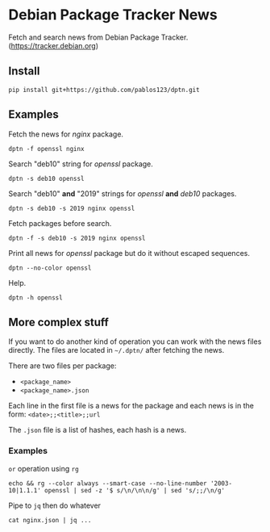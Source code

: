 # Debian Package Tracker News

Fetch and search news from Debian Package Tracker. (https://tracker.debian.org)

## Install

`pip install git+https://github.com/pablos123/dptn.git`

## Examples

Fetch the news for _nginx_ package.

```
dptn -f openssl nginx
```

Search "deb10" string for _openssl_ package.

```
dptn -s deb10 openssl
```

Search "deb10" **and** "2019" strings for _openssl_ **and** _deb10_ packages.

```
dptn -s deb10 -s 2019 nginx openssl
```

Fetch packages before search.

```
dptn -f -s deb10 -s 2019 nginx openssl
```

Print all news for _openssl_ package but do it without escaped sequences.

```
dptn --no-color openssl
```

Help.

```
dptn -h openssl
```

## More complex stuff

If you want to do another kind of operation you can work with the news files directly. The files are located in `~/.dptn/` after fetching the news.

There are two files per package:

- `<package_name>`
- `<package_name>.json`

Each line in the first file is a news for the package and each news is in the form:
`<date>;;<title>;;url`

The `.json` file is a list of hashes, each hash is a news.

### Examples

`or` operation using `rg`

```
echo && rg --color always --smart-case --no-line-number '2003-10|1.1.1' openssl | sed -z '$ s/\n/\n\n/g' | sed 's/;;/\n/g'
```

Pipe to `jq` then do whatever

```
cat nginx.json | jq ...
```

